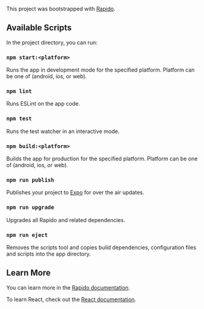 This project was bootstrapped with [Rapido](https://github.com/verumtech/rapido).

## Available Scripts

In the project directory, you can run:

### `npm start:<platform>`

Runs the app in development mode for the specified platform. Platform can be one of (android, ios, or web).

### `npm lint`

Runs ESLint on the app code.

### `npm test`

Runs the test watcher in an interactive mode.

### `npm build:<platform>`

Builds the app for production for the specified platform. Platform can be one of (android, ios, or web).

### `npm run publish`

Publishes your project to [Expo](https://expo.io) for over the air updates.

### `npm run upgrade`

Upgrades all Rapido and related dependencies.

### `npm run eject`

Removes the scripts tool and copies build dependencies, configuration files and scripts into the app directory.

## Learn More

You can learn more in the [Rapido documentation](https://rapidojs.org/docs/getting-started).

To learn React, check out the [React documentation](https://reactjs.org/).
